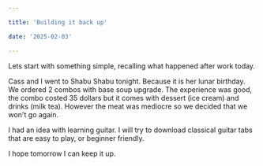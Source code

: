 ```yaml
---

title: 'Building it back up'

date: '2025-02-03'

---
```


Lets start with something simple, recalling what happened after work today.

Cass and I went to Shabu Shabu tonight. Because it is her lunar birthday. We ordered 2 combos 
with base soup upgrade. The experience was good, the combo costed 35 dollars but it comes with 
dessert (ice cream) and drinks (milk tea). However the meat was mediocre so we decided that we 
won't go again.

I had an idea with learning guitar. I will try to download classical guitar tabs that are easy
to play, or beginner friendly.

I hope tomorrow I can keep it up.


